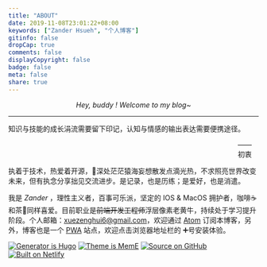 ```yaml
---
title: "ABOUT"
date: 2019-11-08T23:01:22+08:00
keywords: ["Zander Hsueh", "个人博客"]
gitinfo: false
dropCap: true
comments: false
displayCopyright: false
badge: false
meta: false
share: true
---
```


<center><em>Hey, buddy ! Welcome to my blog~</em></center>

---

知识与技能的成长涓流需要留下印记，认知与情感的输出表达需要便携途径。

<style>
  .right{
    margin: 1em 0 1em 33em;
  }
</style>

<div id="right" class="right">—— 初衷</div>

执着于技术，热爱着开源，深处茫茫猿海妄想散发点滴光热，不求照亮世界改变未来，但有执念分享拙见交流进步。是记录，也是历练；是爱好，也是消遣。

我是 *Zander* ，理性主义者，百事可乐派，坚定的 IOS & MacOS 拥护者，咖啡☕️和茶🍵同样喜爱。目前职业是~~前端开发工程师~~浮层像素老黄牛，持续处于学习提升阶段。个人邮箱：[xuezenghui6@gmail.com](mailto:xuezenghui6@gmail.com)，欢迎通过 [Atom](https://xuezenghui.com/atom.xml) 订阅本博客，另外，博客也是一个 [PWA](https://developer.mozilla.org/zh-CN/docs/Web/Progressive_web_apps/Introduction) 站点，欢迎点击浏览器地址栏的 ➕号安装体验。

 <!-- / [RSS](https://xuezenghui.com/rss.xml) -->

[![Generator is Hugo](https://img.shields.io/badge/Generator%20is-Hugo-ff4088?&logo=hugo)](https://github.com/gohugoio/hugo)
[![Theme is MemE](https://img.shields.io/badge/Theme%20is-MemE-2a6df4?&logo=meme)](https://github.com/reuixiy/hugo-theme-meme)
[![Source on GitHub](https://img.shields.io/badge/Source%20on-GitHub-181717?&logo=github)](https://github.com/Xuezenghuigithub/xuezenghui.com)
[![Built on Netlify](https://img.shields.io/badge/Built%20on-Netlify-00c7b7?&logo=netlify)](https://www.netlify.com/)
<!-- [![Hosted on IPFS](https://img.shields.io/badge/Hosted%20on-IPFS-65c2cb?&logo=ipfs)](https://ipfs.io/) -->
